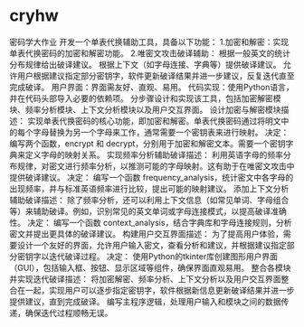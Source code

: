# cryhw
密码学大作业
开发一个单表代换辅助工具，具备以下功能：
1.加密和解密：实现单表代换密码的加密和解密功能。
2.唯密文攻击破译辅助：
根据一般英文的统计分布规律给出破译建议。
根据上下文（如字母连接、字典等）提供破译建议。
允许用户根据建议指定部分密钥字，软件更新破译结果并进一步建议，反复迭代直至完成破译。
用户界面：界面需友好、直观、易用。
代码实现：使用Python语言，并在代码头部导入必要的依赖项。
分步骤设计和实现该工具，包括加密解密模块、频率分析模块、上下文分析模块以及用户交互界面。
设计加密与解密模块描述：
实现单表代换密码的核心功能，即加密和解密。单表代换密码通过将明文中的每个字母替换为另一个字母来工作，通常需要一个密钥表来进行映射。
决定：
编写两个函数，encrypt 和 decrypt，分别用于加密和解密文本。需要一个密钥字典来定义字母的映射关系。
实现频率分析辅助破译描述：
利用英语字母的频率分布规律，对密文进行频率分析，以推测可能的字母映射。这有助于在唯密文攻击中提供破译建议。
决定：
编写一个函数 frequency_analysis，统计密文中各字母的出现频率，并与标准英语频率进行比较，提出可能的映射建议。
添加上下文分析辅助破译描述：
除了频率分析，还可以利用上下文信息（如常见单词、字母组合等）来辅助破译。例如，识别常见的英文单词或字母连接模式，以提高破译准确性。
决定：
编写一个函数 context_analysis，结合字典库和字母连接规则，分析密文并提出更具体的破译建议。
构建用户交互界面描述：
为了提高用户体验，需要设计一个友好的界面，允许用户输入密文，查看分析和建议，并根据建议指定部分密钥字以迭代破译过程。
决定：
使用Python的tkinter库创建图形用户界面（GUI），包括输入框、按钮、显示区域等组件，确保界面直观易用。
整合各模块并实现迭代破译描述：
将加密解密、频率分析、上下文分析以及用户交互界面整合在一起，实现用户可以逐步指定密钥字，软件根据新信息更新破译结果并进一步提供建议，直到完成破译。
编写主程序逻辑，处理用户输入和模块之间的数据传递，确保迭代过程顺畅无误。
